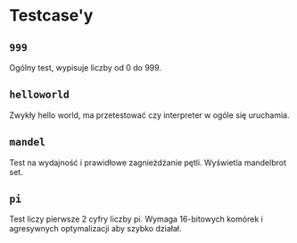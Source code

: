 # Testcase'y

## `999`
Ogólny test, wypisuje liczby od 0 do 999.

## `helloworld`
Zwykły hello world, ma przetestować czy interpreter w ogóle się uruchamia.

## `mandel`
Test na wydajność i prawidłowe zagnieżdżanie pętli. Wyświetla mandelbrot set.

## `pi`
Test liczy pierwsze 2 cyfry liczby pi. Wymaga 16-bitowych komórek i agresywnych optymalizacji aby szybko działał.
